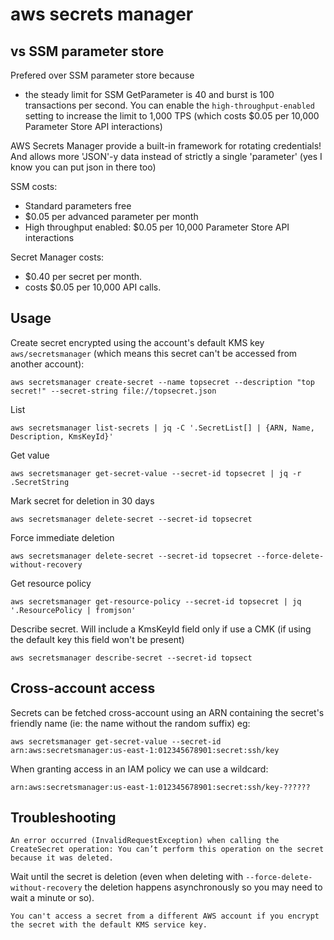 # aws secrets manager

## vs SSM parameter store

Prefered over SSM parameter store because

- the steady limit for SSM GetParameter is 40 and burst is 100 transactions per second. You can enable the `high-throughput-enabled` setting to increase the limit to 1,000 TPS (which costs $0.05 per 10,000 Parameter Store API interactions)

AWS Secrets Manager provide a built-in framework for rotating credentials! And allows more 'JSON'-y data instead of strictly a single 'parameter' (yes I know you can put json in there too)

SSM costs:

- Standard parameters free
- $0.05 per advanced parameter per month
- High throughput enabled: $0.05 per 10,000 Parameter Store API interactions

Secret Manager costs:

- $0.40 per secret per month.
- costs $0.05 per 10,000 API calls.

## Usage

Create secret encrypted using the account's default KMS key `aws/secretsmanager` (which means this secret can't be accessed from another account):

```
aws secretsmanager create-secret --name topsecret --description "top secret!" --secret-string file://topsecret.json
```

List

```
aws secretsmanager list-secrets | jq -C '.SecretList[] | {ARN, Name, Description, KmsKeyId}'
```

Get value

```
aws secretsmanager get-secret-value --secret-id topsecret | jq -r .SecretString
```

Mark secret for deletion in 30 days

```
aws secretsmanager delete-secret --secret-id topsecret
```

Force immediate deletion

```
aws secretsmanager delete-secret --secret-id topsecret --force-delete-without-recovery
```

Get resource policy

```
aws secretsmanager get-resource-policy --secret-id topsecret | jq '.ResourcePolicy | fromjson'
```

Describe secret. Will include a KmsKeyId field only if use a CMK (if using the default key this field won't be present)

```
aws secretsmanager describe-secret --secret-id topsect
```

## Cross-account access

Secrets can be fetched cross-account using an ARN containing the secret's friendly name (ie: the name without the random suffix) eg:

```
aws secretsmanager get-secret-value --secret-id arn:aws:secretsmanager:us-east-1:012345678901:secret:ssh/key
```

When granting access in an IAM policy we can use a wildcard:

```
arn:aws:secretsmanager:us-east-1:012345678901:secret:ssh/key-??????
```

## Troubleshooting

```
An error occurred (InvalidRequestException) when calling the CreateSecret operation: You can’t perform this operation on the secret because it was deleted.
```

Wait until the secret is deletion (even when deleting with `--force-delete-without-recovery` the deletion happens asynchronously so you may need to wait a minute or so).

```
You can't access a secret from a different AWS account if you encrypt the secret with the default KMS service key.
```
